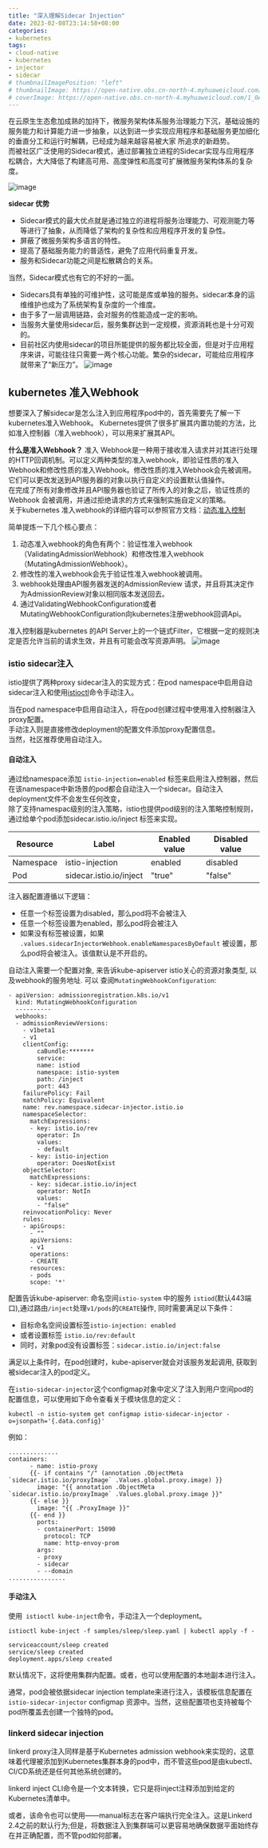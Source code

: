 ```yaml
---
title: "深入理解Sidecar Injection"
date: 2023-02-08T23:14:58+08:00
categories:
- kubernetes
tags:
- cloud-native
- kubernetes
- injector
- sidecar
# thumbnailImagePosition: "left"
# thumbnailImage: https://open-native.obs.cn-north-4.myhuaweicloud.com/1_0Ah8nTMQ51U-hU_mrXOP1Q.webp
# coverImage: https://open-native.obs.cn-north-4.myhuaweicloud.com/1_0Ah8nTMQ51U-hU_mrXOP1Q.webp
---
```


在云原生生态愈加成熟的加持下，微服务架构体系服务治理能力下沉，基础设施的服务能力和计算能力进一步抽象，以达到进一步实现应用程序和基础服务更加细化的垂直分工和运行时解耦，已经成为越来越容易被大家 所追求的新趋势。  
而被社区广泛使用的Sidecar模式，通过部署独立进程的Sidecar实现与应用程序松耦合，大大降低了构建高可用、高度弹性和高度可扩展微服务架构体系的复杂度。
 <!--more-->
![image](https://open-native.obs.cn-north-4.myhuaweicloud.com/sidecar-pattern.jpg)

**sidecar 优势**
- Sidecar模式的最大优点就是通过独立的进程将服务治理能力、可观测能力等等进行了抽象，从而降低了架构的复杂性和应用程序开发的复杂性。
- 屏蔽了微服务架构多语言的特性。
- 提高了基础服务能力的普适性，避免了应用代码重复开发。
- 服务和Sidecar功能之间是松散耦合的关系。  

当然，Sidecar模式也有它的不好的一面。
- Sidecars具有单独的可维护性，这可能是库或单独的服务。sidecar本身的运维维护也成为了系统架构复杂度的一个维度。
- 由于多了一层调用链路，会对服务的性能造成一定的影响。
- 当服务大量使用sidecar后，服务集群达到一定规模，资源消耗也是十分可观的。
- 目前社区内使用sidecar的项目所能提供的服务都比较全面，但是对于应用程序来讲，可能往往只需要一两个核心功能。繁杂的sidecar，可能给应用程序就带来了“新压力”。
![image](https://open-native.obs.cn-north-4.myhuaweicloud.com/sidecat-d-2.png)

## kubernetes 准入Webhook
想要深入了解sidecar是怎么注入到应用程序pod中的，首先需要先了解一下kubernetes准入Webhook。
Kubernetes提供了很多扩展其内置功能的方法，比如准入控制器（准入webhook），可以用来扩展其API。

**什么是准入Webhook？**
准入 Webhook是一种用于接收准入请求并对其进行处理的HTTP回调机制。可以定义两种类型的准入webhook，即验证性质的准入Webhook和修改性质的准入Webhook。修改性质的准入Webhook会先被调用。它们可以更改发送到API服务器的对象以执行自定义的设置默认值操作。  
在完成了所有对象修改并且API服务器也验证了所传入的对象之后，验证性质的Webhook 会被调用，并通过拒绝请求的方式来强制实施自定义的策略。  
关于kubernetes 准入webhook的详细内容可以参照官方文档：[动态准入控制](https://kubernetes.io/zh-cn/docs/reference/access-authn-authz/extensible-admission-controllers/#what-are-admission-webhooks)

简单提炼一下几个核心要点：
1. 动态准入webhook的角色有两个：验证性准入webhook（ValidatingAdmissionWebhook）和修改性准入webhook（MutatingAdmissionWebhook）。
2. 修改性的准入webhook会先于验证性准入webhook被调用。
3. webhook处理由API服务器发送的AdmissionReview 请求，并且将其决定作为AdmissionReview对象以相同版本发送回去。
4. 通过ValidatingWebhookConfiguration或者MutatingWebhookConfiguration向kubernetes注册webhook回调Api。

准入控制器是kubernetes 的API Server上的一个链式Filter，它根据一定的规则决定是否允许当前的请求生效，并且有可能会改写资源声明。
![image](https://open-native.obs.cn-north-4.myhuaweicloud.com/73737ad312df1ba213568040bbfa6a0da10cf3.jpeg)

### istio sidecar注入
istio提供了两种proxy sidecar注入的实现方式：在pod namespace中启用自动sidecar注入和使用[istioctl](https://istio.io/latest/docs/reference/commands/istioctl/)命令手动注入。

当在pod namespace中启用自动注入，将在pod创建过程中使用准入控制器注入proxy配置。  
手动注入则是直接修改deployment的配置文件添加proxy配置信息。  
当然，社区推荐使用自动注入。  

#### 自动注入
通过给namespace添加 `istio-injection=enabled` 标签来启用注入控制器，然后在该namespace中新场景的pod都会自动注入一个sidecar。自动注入deployment文件不会发生任何改变，  
除了支持namespac级别的注入策略，istio也提供pod级别的注入策略控制规则，通过给单个pod添加sidecar.istio.io/inject 标签来实现。  

Resource | Label | Enabled value | Disabled value
---|--- | --- | ---
Namespace | istio-injection | enabled | disabled
Pod | sidecar.istio.io/inject | "true" | "false"

注入器配置遵循以下逻辑：
- 任意一个标签设置为disabled，那么pod将不会被注入
- 任意一个标签设置为enabled，那么pod将会被注入
- 如果没有标签被设置，如果 `.values.sidecarInjectorWebhook.enableNamespacesByDefault` 被设置，那么pod将会被注入。该值默认是不开启的。  

自动注入需要一个配置对象, 来告诉kube-apiserver istio关心的资源对象类型, 以及webhook的服务地址. 可以 查阅`MutatingWebhookConfiguration`:

```
- apiVersion: admissionregistration.k8s.io/v1
  kind: MutatingWebhookConfiguration
  ----------
  webhooks:
  - admissionReviewVersions:
    - v1beta1
    - v1
    clientConfig:
        caBundle:*******
        service:
        name: istiod
        namespace: istio-system
        path: /inject
        port: 443
    failurePolicy: Fail
    matchPolicy: Equivalent
    name: rev.namespace.sidecar-injector.istio.io
    namespaceSelector:
      matchExpressions:
      - key: istio.io/rev
        operator: In
        values:
        - default
      - key: istio-injection
        operator: DoesNotExist
    objectSelector:
      matchExpressions:
      - key: sidecar.istio.io/inject
        operator: NotIn
        values:
        - "false"
    reinvocationPolicy: Never
    rules:
    - apiGroups:
      - ""
      apiVersions:
      - v1
      operations:
      - CREATE
      resources:
      - pods
      scope: '*'
```
配置告诉kube-apiserver: 命名空间`istio-system` 中的服务 `istiod`(默认443端口),通过路由`/inject`处理`v1/pods`的`CREATE`操作, 同时需要满足以下条件：
- 目标命名空间设置标签`istio-injection: enabled`
- 或者设置标签 `istio.io/rev:default`
- 同时，对象pod没有设置标签：`sidecar.istio.io/inject:false`

满足以上条件时，在pod创建时，kube-apiserver就会对该服务发起调用, 获取到被sidecar注入的pod定义。

在`istio-sidecar-injector`这个configmap对象中定义了注入到用户空间pod的配置信息，可以使用如下命令查看关于模块信息的定义：

```
kubectl -n istio-system get configmap istio-sidecar-injector -o=jsonpath='{.data.config}'
```
例如：

```
..............
containers:
      - name: istio-proxy
      {{- if contains "/" (annotation .ObjectMeta `sidecar.istio.io/proxyImage` .Values.global.proxy.image) }}
        image: "{{ annotation .ObjectMeta `sidecar.istio.io/proxyImage` .Values.global.proxy.image }}"
      {{- else }}
        image: "{{ .ProxyImage }}"
      {{- end }}
        ports:
        - containerPort: 15090
          protocol: TCP
          name: http-envoy-prom
        args:
        - proxy
        - sidecar
        - --domain
................
```

#### 手动注入
使用``` istioctl kube-inject```命令，手动注入一个deployment。

```
istioctl kube-inject -f samples/sleep/sleep.yaml | kubectl apply -f -

serviceaccount/sleep created
service/sleep created
deployment.apps/sleep created
```
默认情况下，这将使用集群内配置。或者，也可以使用配置的本地副本进行注入。

通常，pod会被依据sidecar injection template来进行注入，该模板信息配置在 `istio-sidecar-injector` configmap 资源中。当然，这些配置项也支持被每个pod所覆盖去创建一个独特的pod。

### linkerd sidecar injection

linkerd proxy注入同样是基于Kubernetes admission webhook来实现的，这意味着代理被添加到Kubernetes集群本身的pod中，而不管这些pod是由kubectl、CI/CD系统还是任何其他系统创建的。

linkerd inject CLI命令是一个文本转换，它只是将inject注释添加到给定的Kubernetes清单中。

或者，该命令也可以使用——manual标志在客户端执行完全注入。这是Linkerd 2.4之前的默认行为;但是，将数据注入到集群端可以更容易地确保数据平面始终存在并正确配置，而不管pod如何部署。